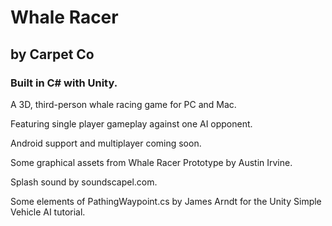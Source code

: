 # Whale Racer 

## by Carpet Co

### Built in C# with Unity.

A 3D, third-person whale racing game for PC and Mac.

Featuring single player gameplay against one AI opponent.

Android support and multiplayer coming soon.

Some graphical assets from Whale Racer Prototype by Austin Irvine.

Splash sound by soundscapel.com.

Some elements of PathingWaypoint.cs by James Arndt for the Unity Simple Vehicle AI tutorial.

